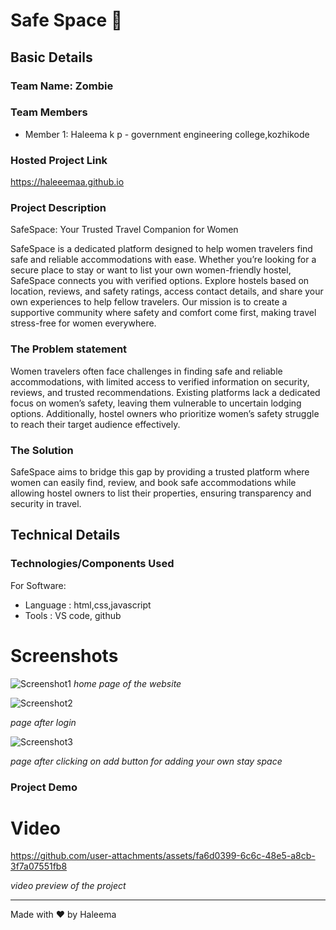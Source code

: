 # Safe Space 🎯


## Basic Details
### Team Name: Zombie


### Team Members
- Member 1: Haleema k p - government engineering college,kozhikode

### Hosted Project Link
https://haleeemaa.github.io

### Project Description
SafeSpace: Your Trusted Travel Companion for Women

SafeSpace is a dedicated platform designed to help women travelers find safe and reliable accommodations with ease. Whether you’re looking for a secure place to stay or want to list your own women-friendly hostel, SafeSpace connects you with verified options. Explore hostels based on location, reviews, and safety ratings, access contact details, and share your own experiences to help fellow travelers. Our mission is to create a supportive community where safety and comfort come first, making travel stress-free for women everywhere.

### The Problem statement
Women travelers often face challenges in finding safe and reliable accommodations, with limited access to verified information on security, reviews, and trusted recommendations. Existing platforms lack a dedicated focus on women’s safety, leaving them vulnerable to uncertain lodging options. Additionally, hostel owners who prioritize women’s safety struggle to reach their target audience effectively.


### The Solution
SafeSpace aims to bridge this gap by providing a trusted platform where women can easily find, review, and book safe accommodations while allowing hostel owners to list their properties, ensuring transparency and security in travel.

## Technical Details
### Technologies/Components Used
For Software:
- Language : html,css,javascript
- Tools : VS code, github


# Screenshots 

![Screenshot1](https://github.com/user-attachments/assets/9fbc3f77-dfbf-4854-9b13-1224328d02ec)
*home page of the website*

![Screenshot2](https://github.com/user-attachments/assets/eb9743cc-9b14-42d8-8700-4351ce029a46)

*page after login*

![Screenshot3](https://github.com/user-attachments/assets/25cc8503-3c9e-4f48-b398-44db3094d01f)

*page after clicking on add button for adding your own stay space*

### Project Demo
# Video



https://github.com/user-attachments/assets/fa6d0399-6c6c-48e5-a8cb-3f7a07551fb8


*video preview of the project*



---
Made with ❤️ by Haleema
